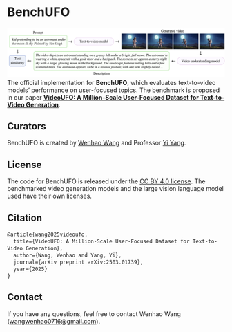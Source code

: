 # BenchUFO
![image](https://github.com/WangWenhao0716/BenchUFO/blob/main/bench.png)
The official implementation for **BenchUFO**, which evaluates text-to-video models’ performance on user-focused topics. The benchmark is proposed in our paper [**VideoUFO: A Million-Scale User-Focused Dataset
for Text-to-Video Generation**](https://arxiv.org/abs/2503.01739).


## Curators
BenchUFO is created by [Wenhao Wang](https://wangwenhao0716.github.io/) and Professor [Yi Yang](https://scholar.google.com/citations?user=RMSuNFwAAAAJ&hl=zh-CN).

## License
The code for BenchUFO is released under the [CC BY 4.0 license](https://creativecommons.org/licenses/by/4.0/deed.en). The benchmarked video generation models and the large vision language model used have their own licenses. 

## Citation
```
@article{wang2025videoufo,
  title={VideoUFO: A Million-Scale User-Focused Dataset for Text-to-Video Generation},
  author={Wang, Wenhao and Yang, Yi},
  journal={arXiv preprint arXiv:2503.01739},
  year={2025}
}
```
## Contact
If you have any questions, feel free to contact Wenhao Wang (wangwenhao0716@gmail.com).
